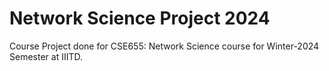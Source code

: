 # Network Science Project 2024
Course Project done for CSE655: Network Science course for Winter-2024 Semester at IIITD.

